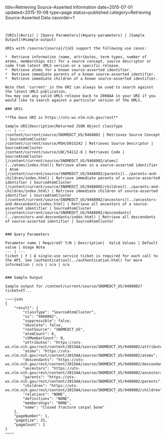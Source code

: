 title=Retrieving Source-Asserted Information
date=2015-07-01
updated=2015-10-08
type=page
status=published
category=Retrieving Source-Asserted Data
navorder=1
~~~~~~


[URIs](#uris) | [Query Parameters](#query-parameters) | [Sample Output](#sample-output)

URIs with /source/{source}/{id} support the following use cases:

*  Retrieve information (name, attributes, term types, number of atoms, memberships etc) for a source concept, source descriptor or code from latest UMLS version or a specific release.
*  Retrieve atoms for a known source-asserted identifier.
*  Retrieve immediate parents of a known source-asserted identifier.
*  Retrieve immediate children of a known source-asserted identifier.

Note that 'current' in the URI can always be used to search against the latest UMLS publication.
You may use any valid UMLS release back to 2008AA in your URI if you would like to search against a particular version of the UMLS.

### URIs

**The base URI is https://uts-ws.nlm.nih.gov/rest**

Sample URI|Description|Returned JSON Object classType
--- | ---
/content/current/source/SNOMEDCT_US/9468002 | Retrieves Source Concept | SourceAtomCluster
/content/current/source/MSH/D015242 | Retrieves Source Descriptor | SourceAtomCluster
/content/current/source/LNC/54112-8 | Retrieves Code | SourceAtomCluster
[/content/current/source/SNOMEDCT_US/9468002/atoms](../atoms/index.html)| Retrieve atoms in a source-asserted identifier | Atom
[/content/current/source/SNOMEDCT_US/9468002/parents](../parents-and-children/index.html) | Retrieve immediate parents of a source-asserted identifier | SourceAtomCluster
[/content/current/source/SNOMEDCT_US/9468002/children](../parents-and-children/index.html) | Retrieve immediate children of source-asserted identifier | SourceAtomCluster
[/content/current/source/SNOMEDCT_US/9468002/ancestors](../ancestors-and-descendants/index.html) | Retrieve all ancestors of a source-asserted identifier | SourceAtomCluster
[/content/current/source/SNOMEDCT_US/9468002/descendants](../ancestors-and-descendants/index.html) | Retrieve all descendants of source-asserted identifier | SourceAtomCluster


### Query Parameters

Parameter name | Required? Y/N | Description|  Valid Values | Default value | Usage Note
--- | ---
ticket | Y | A single-use service ticket is required for each call to the API. See [authentication](../authentication.html) for more information | n/a | n/a | n/a


### Sample Output

Sample output for /content/current/source/SNOMEDCT_US/9468002?ticket=ST...

~~~~json
{
    "result": {
        "classType": "SourceAtomCluster",
        "ui": "9468002",
        "suppressible": false,
        "obsolete": false,
        "rootSource": "SNOMEDCT_US",
        "atomCount": 6,
        "cVMemberCount": 0,
        "attributes": "https://uts-ws.nlm.nih.gov/rest/content/2015AA/source/SNOMEDCT_US/9468002/attributes",
        "atoms": "https://uts-ws.nlm.nih.gov/rest/content/2015AA/source/SNOMEDCT_US/9468002/atoms",
        "descendants": "https://uts-ws.nlm.nih.gov/rest/content/2015AA/source/SNOMEDCT_US/9468002/descendants",
        "ancestors": "https://uts-ws.nlm.nih.gov/rest/content/2015AA/source/SNOMEDCT_US/9468002/ancestors",
        "parents": "https://uts-ws.nlm.nih.gov/rest/content/2015AA/source/SNOMEDCT_US/9468002/parents",
        "children": "https://uts-ws.nlm.nih.gov/rest/content/2015AA/source/SNOMEDCT_US/9468002/children",
        "relations": "NONE",
        "definitions": "NONE",
        "memberships": "NONE",
        "name": "Closed fracture carpal bone"
    },
    "pageNumber": 1,
    "pageSize": 25,
    "pageCount": 1
}
~~~~
